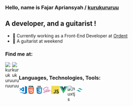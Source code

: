 ### Hello, name is Fajar Apriansyah / [kurukururuu][github]

## A developer, and a guitarist !
- 🏢 Currently working as a Front-End Developer at [Ordent][ordent]
- 🎸 A guitarist at weekend

### Find me at:

[<img align="left" alt="kurukururuu" fill="white" width="22px" src="https://www.iconsdb.com/icons/preview/white/instagram-6-xxl.png" />][linkedin]
[<img align="left" alt="kurukururuu" width="22px" src="https://www.iconsdb.com/icons/preview/white/linkedin-3-xxl.png" />][instagram]

<br />

### Languages, Technologies, Tools:
<img align="left" alt="vscode" width="26px" src="https://raw.githubusercontent.com/github/explore/80688e429a7d4ef2fca1e82350fe8e3517d3494d/topics/visual-studio-code/visual-studio-code.png" />
<img align="left" alt="html5" width="26px" src="https://raw.githubusercontent.com/github/explore/80688e429a7d4ef2fca1e82350fe8e3517d3494d/topics/html/html.png" />
<img align="left" alt="css" width="26px" src="https://raw.githubusercontent.com/github/explore/80688e429a7d4ef2fca1e82350fe8e3517d3494d/topics/css/css.png" />
<img align="left" alt="sass" width="26px" src="https://raw.githubusercontent.com/github/explore/80688e429a7d4ef2fca1e82350fe8e3517d3494d/topics/sass/sass.png" />
<img align="left" alt="javascript" width="26px" src="https://raw.githubusercontent.com/github/explore/80688e429a7d4ef2fca1e82350fe8e3517d3494d/topics/javascript/javascript.png" />

[<img align="left" alt="vue" width="26px" src="https://raw.githubusercontent.com/github/explore/80688e429a7d4ef2fca1e82350fe8e3517d3494d/topics/vue/vue.png" />][vuejs]
[<img align="left" alt="nuxtjs" width="26px" src="https://camo.githubusercontent.com/06b2f979b4fbab8f1822cab69783700f0afa1f90/68747470733a2f2f6e7578746a732e6f72672f6d6574615f3430302e706e67" />][nuxtjs]
[<img align="left" alt="tailwindcss" width="26px" src="https://raw.githubusercontent.com/github/explore/80688e429a7d4ef2fca1e82350fe8e3517d3494d/topics/tailwind/tailwind.png" />][tailwindcss]

<br />
<br />

[github]: https://github.com/kurukururuu
[ordent]: https://github.com/ordentid
[linkedin]: https://www.linkedin.com/in/fajar-apriansyah-009966130/
[instagram]: https://www.instagram.com/_fajar.apri_/
[vuejs]: https://vuejs.org/
[nuxtjs]: https://nuxtjs.org/
[tailwindcss]: https://tailwindcss.com/